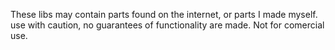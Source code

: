 These libs may contain parts found on the internet, or parts I made myself.  use with caution, no guarantees of functionality are made.  Not for comercial use. 
